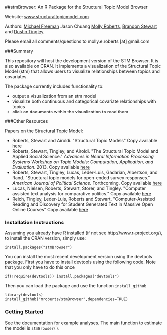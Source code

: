 ##stmBrowser: An R Package for the Structural Topic Model Browser

Website: www.structuraltopicmodel.com

Authors: [Michael Freeman](http://mfviz.com) Jason Chuang [Molly Roberts](http://margaretroberts.net), [Brandon Stewart](http://scholar.harvard.edu/bstewart) and [Dustin Tingley](http://scholar.harvard.edu/dtingley)

Please email all comments/questions to molly.e.roberts [at] gmail.com

###Summary

This repository will host the development version of the STM Browser.  It is also available on CRAN. It implements a visualization of the Structural Topic Model (stm) that allows users to visualize relationships between topics and covariates.

The package currently includes functionality to:
* output a visualization from an stm model
* visualize both continuous and categorical covariate relationships with topics
* click on documents within the visualization to read them

###Other Resources

Papers on the Structural Topic Model:
* Roberts, Stewart and Airoldi. "Structural Topic Models" Copy available [here](http://scholar.harvard.edu/files/bstewart/files/stm.pdf)
* Roberts, Stewart, Tingley, and Airoldi. "The Structural Topic Model and Applied Social Science." *Advances in Neural Information Processing Systems Workshop on Topic Models: Computation, Application, and Evaluation*. 2013. Copy available [here](http://scholar.harvard.edu/files/bstewart/files/stmnips2013.pdf)
* Roberts, Stewart, Tingley, Lucas, Leder-Luis, Gadarian, Albertson, and Rand. "Structural topic models for open-ended survey responses." *American Journal of Political Science*. Forthcoming. Copy available [here](http://scholar.harvard.edu/files/dtingley/files/topicmodelsopenendedexperiments.pdf)
* Lucas, Nielsen, Roberts, Stewart, Storer, and Tingley. "Computer assisted text analysis for comparative politics." Copy available [here](http://scholar.harvard.edu/files/dtingley/files/comparativepoliticstext.pdf)
* Reich, Tingley, Leder-Luis, Roberts and Stewart.  "Computer-Assisted Reading and Discovery for Student Generated Text in Massive Open Online Courses" Copy available [here](http://scholar.harvard.edu/files/dtingley/files/educationwriteup.pdf)

### Installation Instructions
Assuming you already have R installed (if not see http://www.r-project.org/),
to install the CRAN version, simply use:
```
install.packages("stmBrowser")
```
You can install the most recent development version using the devtools package.  First you have 
to install devtools using the following code.  Note that you only have to do this once
```  
if(!require(devtools)) install.packages("devtools")
```   
Then you can load the package and use the function `install_github`

```
library(devtools)
install_github("mroberts/stmBrowser",dependencies=TRUE)
```

### Getting Started
See the documentation for example analyses.  The main function to estimate the model is `stmBrowser()`. 